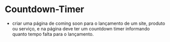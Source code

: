 # Countdown-Timer
* criar uma página de coming soon para o lançamento de um site, produto ou serviço, e na página deve ter um countdown timer informando quanto tempo falta para o lançamento.
